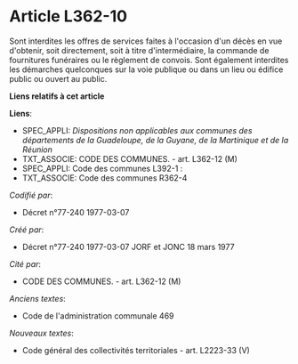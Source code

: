 # Article L362-10

Sont interdites les offres de services faites à l'occasion d'un décès en vue d'obtenir, soit directement, soit à titre
d'intermédiaire, la commande de fournitures funéraires ou le règlement de convois. Sont également interdites les démarches
quelconques sur la voie publique ou dans un lieu ou édifice public ou ouvert au public.

**Liens relatifs à cet article**

**Liens**:

  - SPEC_APPLI: *Dispositions non applicables aux communes des départements de la Guadeloupe, de la Guyane, de la Martinique et de la Réunion*
  - TXT_ASSOCIE: CODE DES COMMUNES. - art. L362-12 (M)
  - SPEC_APPLI: Code des communes L392-1 :
  - TXT_ASSOCIE: Code des communes R362-4

_Codifié par_:

  - Décret n°77-240 1977-03-07

_Créé par_:

  - Décret n°77-240 1977-03-07 JORF et JONC 18 mars 1977

_Cité par_:

  - CODE DES COMMUNES. - art. L362-12 (M)

_Anciens textes_:

  - Code de l'administration communale 469

_Nouveaux textes_:

  - Code général des collectivités territoriales - art. L2223-33 (V)
